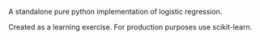 A standalone pure python implementation of logistic regression.

Created as a learning exercise. For production purposes use scikit-learn.